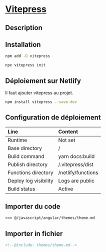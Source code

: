 # [Vitepress](readme.md)

## Description

## Installation

```bash
npm add -D vitepress
```

```bash
npx vitepress init
```

## Déploiement sur Netlify

Il faut ajouter vitepress au projet.

```bash
npm install vitepress --save-dev
```

## Configuration de déploiement

| Line | Content |
| :-- | :-- |
| Runtime | Not set |
| Base directory | / |
| Build command | yarn docs:build |
| Publish directory | /.vitepress/dist |
| Functions directory | /netlify/functions |
| Deploy log visibility | Logs are public |
| Build status | Active |

## Importer du code

```markdown
<<< @/javascript/angular/themes/theme.md
```

## Importer in fichier

```markdown
<!--@include: themes/theme.md-->
```